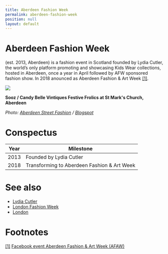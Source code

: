 ```yaml
---
title: Aberdeen Fashion Week
permalink: aberdeen-fashion-week
position: null
layout: default
---
```


# Aberdeen Fashion Week

(est. 2013, Aberdeen) is a fashion event in Scotland founded by Lydia Cutler, the world’s only platform promoting and showcasing Kids Wear collections, hosted in Aberdeen, once a year in April followed by AFW sponsored fashion show. In 2018 anounced as Aberdeen Fashion & Art Week <span id="a1">[\[1\]](#f1)</span>.

![](http://3.bp.blogspot.com/-_8vKuScmNIw/VGjKjAuSm3I/AAAAAAAAAm8/kniQgV0Lp-Y/s1600/sooz%2B1636.jpg)

**Sooz / Candy Belle Vintiques Festive Frolics at St Mark's Church, Aberdeen**

*Photo: [Aberdeen Street Fashion](aberdeen-street-fashion.md) / [Blogspot](blogspot.md)*

# Conspectus

|Year|Milestone|
|----|---------|
|2013|Founded by Lydia Cutler|
|2018|Transforming to Aberdeen Fashion & Art Week|

# See also

- [Lydia Cutler](lydia-cutler.md)
- [London Fashion Week](london-fashion-week.md)
- [London](london.md)

# Footnotes

[[1]](#a1) <span id="f1"></span> [Facebook event Aberdeen Fashion & Art Week (AFAW)](https://www.facebook.com/events/1345062792287801/)
